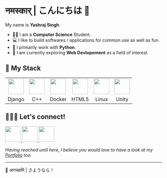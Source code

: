 #  नमस्कार्  | こんにちは 👋

My name is **Yashraj Singh**.
- 👨‍🎓 I am a **Computer Science** Student.
- 💻 I like to build softwares / applications for common use as well as fun.
- 🧰 I primarily work with **Python**.
- 🤖 I am currently exploring **Web Devlopement** as a field of interest.

## 🧰 My Stack

<table>
  <tr>
    <td align="center"><img src="https://cdn.jsdelivr.net/gh/devicons/devicon/icons/django/django-plain.svg" width=50 ></td>
    <td align="center"><img src="https://cdn.jsdelivr.net/gh/devicons/devicon/icons/cplusplus/cplusplus-original.svg" width=50 ></td>
    <td align="center"><img src="https://cdn.jsdelivr.net/gh/devicons/devicon/icons/docker/docker-original-wordmark.svg" width=50 ></td>
    <td align="center"><img src="https://cdn.jsdelivr.net/gh/devicons/devicon/icons/html5/html5-original-wordmark.svg" width=50 ></td>
    <td align="center"><img src="https://cdn.jsdelivr.net/gh/devicons/devicon/icons/linux/linux-original.svg" width=50 ></td>
    <td align="center"><img src="https://cdn.jsdelivr.net/gh/devicons/devicon/icons/unity/unity-original-wordmark.svg" width=50 ></td>
          
  </tr>
  <tr>
    <td align="center">Django</td>
    <td align="center">C++</td>
    <td align="center">Docker</td>
    <td align="center">HTML5</td>
    <td align="center">Linux</td>
    <td align="center">Unity</td>
  </tr>
 </table>

## 🧑‍🤝‍🧑 Let's connect!

<a href="https://www.linkedin.com/in/yashraj-singh-b26b4b1a4/">
  <img width=50 src="https://cdn.jsdelivr.net/gh/devicons/devicon/icons/linkedin/linkedin-original.svg" />
</a>
<a href="https://www.instagram.com/yash.raj________/">
  <img width=50 src="https://camo.githubusercontent.com/c9dacf0f25a1489fdbc6c0d2b41cda58b77fa210a13a886d6f99e027adfbd358/68747470733a2f2f6564656e742e6769746875622e696f2f537570657254696e7949636f6e732f696d616765732f7376672f696e7374616772616d2e737667" />
</a>

<a href="mailto:itsmeyashraj.official@gmail.com">
  <img width=50 src="https://camo.githubusercontent.com/0f3aa1f457bb92fbd2411761262ce1fb0f766ed74a4f4289bfc4a0b6024335d6/68747470733a2f2f6564656e742e6769746875622e696f2f537570657254696e7949636f6e732f696d616765732f7376672f656d61696c2e737667" />
</a>

*Having reached until here, I believe you would love to have a look at my [Portfolio](https://divyanshf.herokuapp.com) too.*

<hr/>

👋  आगच्छामि | さようなら！
<!-- <a href="#">
  <img style="border-radius:50%;" width=50 src="https://raw.githubusercontent.com/DivyanshFalodiya/profile/master/public/images/logo.jpg" />
</a> -->
